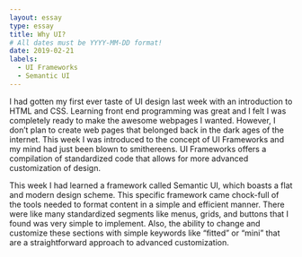 ```yaml
---
layout: essay
type: essay
title: Why UI?
# All dates must be YYYY-MM-DD format!
date: 2019-02-21  
labels:
  - UI Frameworks
  - Semantic UI
---
```


I had gotten my first ever taste of UI design last week with an introduction to HTML and CSS. Learning front end programming was great and I felt I was completely ready to make the awesome webpages I wanted.  However, I don’t plan to create web pages that belonged back in the dark ages of the internet. This week I was introduced to the concept of UI Frameworks and my mind had just been blown to smithereens. UI Frameworks offers a compilation of standardized code that allows for more advanced customization of design. 

This week I had learned a framework called Semantic UI, which boasts a flat and modern design scheme. This specific framework came chock-full of the tools needed to format content in a simple and efficient manner. There were like many standardized segments like menus, grids, and buttons that I found was very simple to implement. Also, the ability to change and customize these sections with simple keywords like “fitted” or “mini” that are a straightforward approach to advanced customization. 
